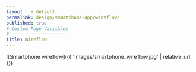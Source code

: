 ```yaml
---
layout   : default
permalink: design/smartphone-app/wireflow/
published: true
# Custom Page Variables
# ─────────────────────
title: Wireflow
---
```

 ![Smartphone wireflow]({{ 'Images/smartphone_wireflow.jpg' | relative_url }})